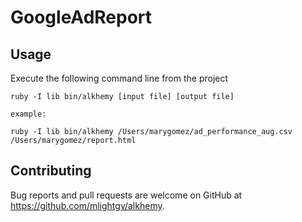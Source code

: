 # GoogleAdReport

## Usage

Execute the following command line from the project

	ruby -I lib bin/alkhemy [input file] [output file]

	example:

	ruby -I lib bin/alkhemy /Users/marygomez/ad_performance_aug.csv /Users/marygomez/report.html


## Contributing

Bug reports and pull requests are welcome on GitHub at https://github.com/mlightgv/alkhemy.

